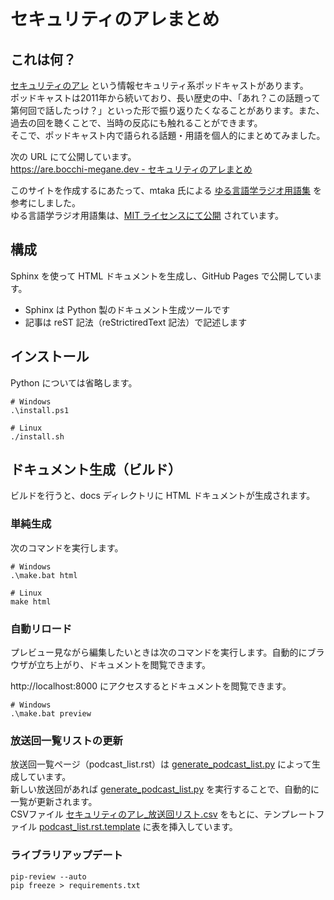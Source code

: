 # セキュリティのアレまとめ

## これは何？
[セキュリティのアレ](https://www.tsujileaks.com/) という情報セキュリティ系ポッドキャストがあります。  
ポッドキャストは2011年から続いており、長い歴史の中、「あれ？この話題って第何回で話したっけ？」といった形で振り返りたくなることがあります。また、過去の回を聴くことで、当時の反応にも触れることができます。  
そこで、ポッドキャスト内で語られる話題・用語を個人的にまとめてみました。

次の URL にて公開しています。  
[https://are.bocchi-megane.dev - セキュリティのアレまとめ](https://are.bocchi-megane.dev)

このサイトを作成するにあたって、mtaka 氏による [ゆる言語学ラジオ用語集](https://yurugengo.mtakagishi.com) を参考にしました。  
ゆる言語学ラジオ用語集は、[MIT ライセンスにて公開](https://github.com/mtakagishi/yurugengo) されています。  

## 構成
Sphinx を使って HTML ドキュメントを生成し、GitHub Pages で公開しています。

- Sphinx は Python 製のドキュメント生成ツールです
- 記事は reST 記法（reStrictiredText 記法）で記述します

## インストール
Python については省略します。

```
# Windows
.\install.ps1

# Linux
./install.sh
```

## ドキュメント生成（ビルド）
ビルドを行うと、docs ディレクトリに HTML ドキュメントが生成されます。

### 単純生成
次のコマンドを実行します。
```
# Windows
.\make.bat html

# Linux
make html
```

### 自動リロード
プレビュー見ながら編集したいときは次のコマンドを実行します。自動的にブラウザが立ち上がり、ドキュメントを閲覧できます。

http://localhost:8000 にアクセスするとドキュメントを閲覧できます。

```
# Windows
.\make.bat preview
```

### 放送回一覧リストの更新
放送回一覧ページ（podcast_list.rst）は [generate_podcast_list.py](generate_podcast_list.py) によって生成しています。  
新しい放送回があれば [generate_podcast_list.py](generate_podcast_list.py) を実行することで、自動的に一覧が更新されます。  
CSVファイル [セキュリティのアレ_放送回リスト.csv](./_static/セキュリティのアレ_放送回リスト.csv) をもとに、テンプレートファイル [podcast_list.rst.template](./podcasts/podcast_list.rst.template) に表を挿入しています。

### ライブラリアップデート
```
pip-review --auto
pip freeze > requirements.txt
```
